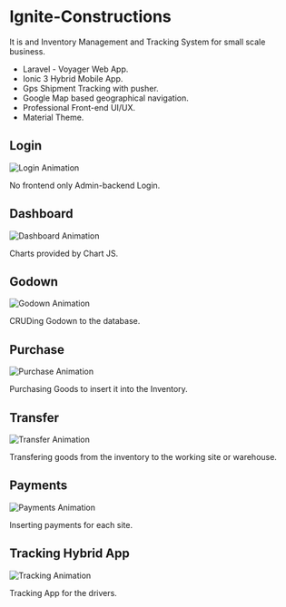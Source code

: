 # Ignite-Constructions

It is and Inventory Management and Tracking System for small scale business.

- Laravel - Voyager Web App.
- Ionic 3 Hybrid Mobile App.
- Gps Shipment Tracking with pusher.
- Google Map based geographical navigation.
- Professional Front-end UI/UX.
- Material Theme.

## Login 
![Login Animation](https://github.com/SouravDas25/Ignite-Constructions/blob/master/gifs/login.gif)

No frontend only Admin-backend Login.


## Dashboard 
![Dashboard Animation](https://github.com/SouravDas25/Ignite-Constructions/blob/master/gifs/dashboard.gif)

Charts provided by Chart JS.

## Godown 
![Godown Animation](https://github.com/SouravDas25/Ignite-Constructions/blob/master/gifs/godown.gif)

CRUDing Godown to the database.

## Purchase 
![Purchase Animation](https://github.com/SouravDas25/Ignite-Constructions/blob/master/gifs/purchase.gif)

Purchasing Goods to insert it into the Inventory.

## Transfer 
![Transfer Animation](https://github.com/SouravDas25/Ignite-Constructions/blob/master/gifs/Viewing-Site-Transfers.gif)

Transfering goods from the inventory to the working site or warehouse.

## Payments 
![Payments Animation](https://github.com/SouravDas25/Ignite-Constructions/blob/master/gifs/purchase.gif)

Inserting payments for each site.

## Tracking Hybrid App  
![Tracking Animation](https://github.com/SouravDas25/Ignite-Constructions/blob/master/gifs/Ionic-App.gif)

Tracking App for the drivers.

